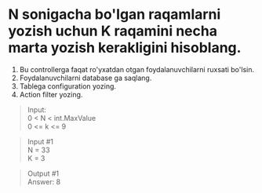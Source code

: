 # N sonigacha bo'lgan raqamlarni yozish uchun K raqamini necha marta yozish kerakligini hisoblang.
1. Bu controllerga faqat ro'yxatdan otgan foydalanuvchilarni ruxsati bo'lsin.  
2. Foydalanuvchilarni database ga saqlang.
3. Tablega configuration yozing.
4. Action filter yozing.

> Input: \
0 < N < int.MaxValue \
0 <= k <= 9 

> Input #1 \
N = 33 \
K = 3 

> Output #1 \
Answer: 8 

